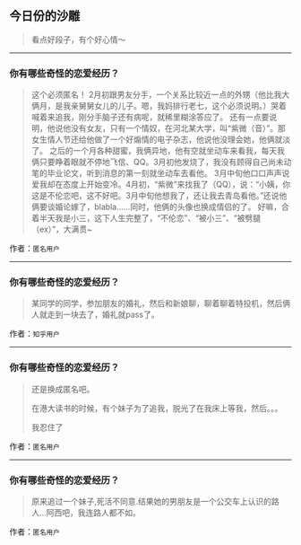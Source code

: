 ## 今日份的沙雕

> 看点好段子，有个好心情～


 
---

### 你有哪些奇怪的恋爱经历？

> 这个必须匿名！ 2月初跟男友分手，一个关系比较近一点的外甥（他比我大俩月，是我亲舅舅女儿的儿子。嗯，我妈排行老七，这个必须说明。）哭着喊着来追我，刚分手脑子还有病呢，就稀里糊涂答应了。 还有一点要说明，他说他没有女友，只有一个情奴，在河北某大学，叫“紫微（音）”。那女生情人节还给他做了一个好煽情的电子杂志，他说他没理会她，他俩就淡了。 之后的一个月各种甜蜜，我俩异地，他有空就坐动车来看我，每天我俩只要睁着眼就不停地飞信、QQ。3月初他发烧了，我没有顾得自己尚未动笔的毕业论文，听到消息的第一刻就坐动车去看他。 3月中旬他口口声声说爱我却在态度上开始变冷。4月初，“紫微”来找我了（QQ），说：“小姨，你这是不伦恋吧，这不好吧。3月中旬他想我了，还让我去青岛看他。”还说他俩要谈婚论嫁了，blabla……同时，他俩的头像也换成情侣的了。 好嘛，合着半天我是小三，这下人生完整了，“不伦恋”、“被小三”、“被劈腿（ex）”，大满贯~


作者：`匿名用户`

---

### 你有哪些奇怪的恋爱经历？

> 某同学的同学，参加朋友的婚礼，然后和新娘聊，聊着聊着特投机，然后俩人就走到一块去了，婚礼就pass了。


作者：`知乎用户`

---

### 你有哪些奇怪的恋爱经历？

> 还是换成匿名吧。
> 
> 在港大读书的时候，有个妹子为了追我，脱光了在我床上等我，然后。。。
> 
> 我忍住了


作者：`匿名用户`

---

### 你有哪些奇怪的恋爱经历？

> 原来追过一个妹子,死活不同意.结果她的男朋友是一个公交车上认识的路人...阿西吧，我连路人都不如。


作者：`匿名用户`